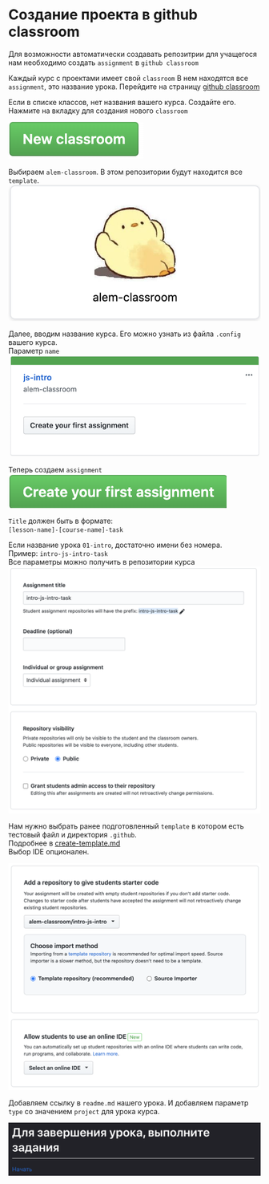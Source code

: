 # Создание проекта в github classroom

Для возможности автоматически создавать репозитрии для учащегося нам необходимо создать `assignment` в `github classroom`

Каждый курс с проектами имеет свой `classroom`
В нем находятся все `assignment`, это название урока.
Перейдите на страницу [github classroom](https://classroom.github.com/classrooms)

Если в списке классов, нет названия вашего курса. Создайте его. <br>
Нажмите на вкладку для создания нового `classroom`

![](./img/create-assignment-1.png)

Выбираем `alem-classroom`. В этом репозитории будут находится все `template`.
![](./img/create-assignment-2.png)

Далее, вводим название курса. Его можно узнать из файла `.config` вашего курса.<br>
Параметр `name`
![](./img/create-assignment-4.png)

Теперь создаем `assignment`
![](./img/create-assignment-3.png)

`Title` должен быть в формате: <br>
`[lesson-name]-[course-name]-task` <br>

Если название урока `01-intro`, достаточно имени без номера. <br>
Пример: `intro-js-intro-task`<br>
Все параметры можно получить в репозитории курса
![](./img/create-assignment-6.png)


Нам нужно выбрать ранее подготовленный `template` в котором есть тестовый файл и директория `.github`. <br>
Подробнее в [create-template.md](./create-template.md) <br>
Выбор IDE опционален.

![](./img/create-assignment-5.png)


Добавляем ссылку в `readme.md` нашего урока.
И добавляем параметр `type` со значением `project` для урока курса.

![](./img/create-assignment-7.png)

